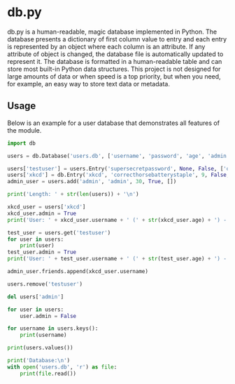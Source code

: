 db.py
=====
db.py is a human-readable, magic database implemented in Python. The database presents a dictionary of first column value to entry and each entry is represented by an object where each column is an attribute. If any attribute of object is changed, the database file is automatically updated to represent it. The database is formatted in a human-readable table and can store most built-in Python data structures. This project is not designed for large amounts of data or when speed is a top priority, but when you need, for example, an easy way to store text data or metadata.

Usage
-----
Below is an example for a user database that demonstrates all features of the module.

```python
import db

users = db.Database('users.db', ['username', 'password', 'age', 'admin', 'friends'])

users['testuser'] = users.Entry('supersecretpassword', None, False, ['olduser'])
users['xkcd'] = db.Entry('xkcd', 'correcthorsebatterystaple', 9, False, ['alice', 'bob'])
admin_user = users.add('admin', 'admin', 30, True, [])

print('Length: ' + str(len(users)) + '\n')

xkcd_user = users['xkcd']
xkcd_user.admin = True
print('User: ' + xkcd_user.username + ' (' + str(xkcd_user.age) + ') - ' + ', '.join(xkcd_user.friends) + '\n')

test_user = users.get('testuser')
for user in users:
	print(user)
test_user.admin = True
print('User: ' + test_user.username + ' (' + str(test_user.age) + ') - ' + ', '.join(test_user.friends) + '\n')

admin_user.friends.append(xkcd_user.username)

users.remove('testuser')

del users['admin']

for user in users:
	user.admin = False

for username in users.keys():
	print(username)

print(users.values())

print('Database:\n')
with open('users.db', 'r') as file:
	print(file.read())
```
